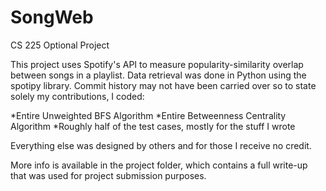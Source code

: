 # SongWeb
CS 225 Optional Project

This project uses Spotify's API to measure popularity-similarity overlap between songs in a playlist. Data retrieval was done in Python using the spotipy library. Commit history may not have been carried over so to state solely my contributions, I coded:

*Entire Unweighted BFS Algorithm
*Entire Betweenness Centrality Algorithm
*Roughly half of the test cases, mostly for the stuff I wrote

Everything else was designed by others and for those I receive no credit.

More info is available in the project folder, which contains a full write-up that was used for project submission purposes.
